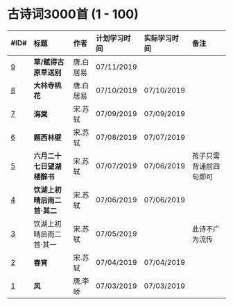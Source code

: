 # 古诗词3000首 (1 - 100)

|#ID#|标题|作者|计划学习时间|实际学习时间|备注|
|:---|:---|:---|:-----------|:-----------|:---|
|[9](../2019/0009.md)|**草/赋得古原草送别**      |唐.白居易 |07/11/2019|||
|[8](../2019/0008.md)|**大林寺桃花**             |唐.白居易 |07/10/2019|07/10/2019||
|[7](../2019/0007.md)|**海棠**                   |宋.苏轼   |07/09/2019|07/09/2019||
|[6](../2019/0006.md)|**题西林壁**               |宋.苏轼   |07/08/2019|07/07/2019||
|[5](../2019/0005.md)|**六月二十七日望湖楼醉书** |宋.苏轼   |07/07/2019|07/06/2019|孩子只需背诵前四句即可|
|[4](../2019/0004.md)|**饮湖上初晴后雨二首·其二**|宋.苏轼   |07/06/2019|07/06/2019||
|[3](../2019/0003.md)|饮湖上初晴后雨二首·其一    |宋.苏轼   |07/05/2019|          |此诗不广为流传|
|[2](../2019/0002.md)|**春宵**                   |宋.苏轼   |07/04/2019|07/04/2019||
|[1](../2019/0001.md)|**风**                     |唐.李峤   |07/03/2019|07/03/2019||
